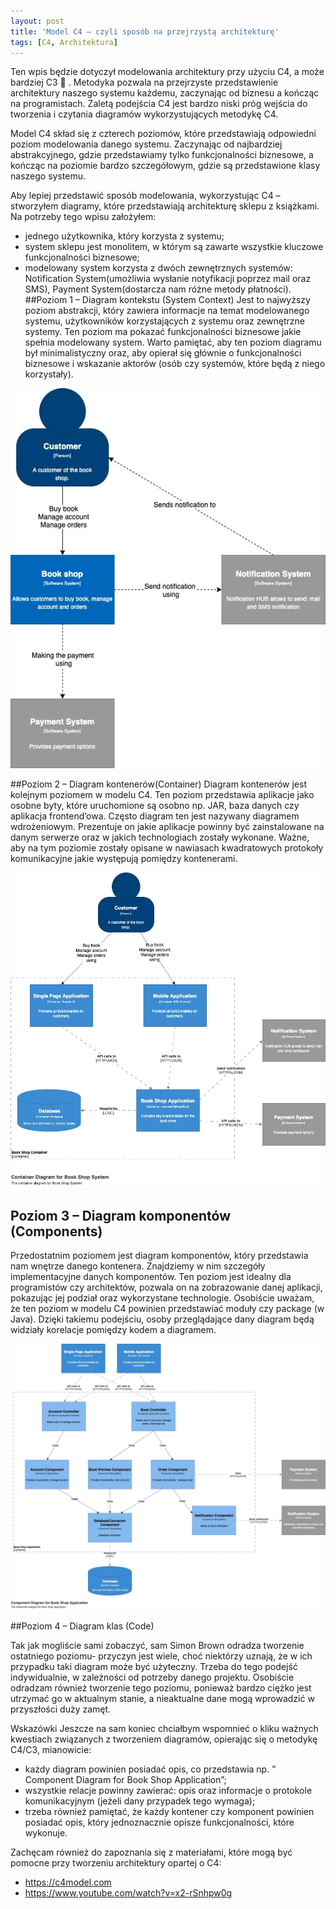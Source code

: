 ```yaml
---
layout: post
title: 'Model C4 – czyli sposób na przejrzystą architekturę'
tags: [C4, Architektura]
---
```

Ten wpis będzie dotyczył modelowania architektury przy użyciu C4, a może bardziej C3 🙂 . Metodyka pozwala na przejrzyste przedstawienie architektury naszego systemu każdemu, zaczynając od biznesu a kończąc na programistach. Zaletą podejścia C4 jest bardzo niski próg wejścia do tworzenia i czytania diagramów wykorzystujących metodykę C4.



Model C4 skład się z czterech poziomów, które przedstawiają odpowiedni poziom modelowania danego systemu. Zaczynając od najbardziej abstrakcyjnego, gdzie przedstawiamy tylko funkcjonalności biznesowe, a kończąc na poziomie bardzo szczegółowym, gdzie są przedstawione klasy naszego systemu.

Aby lepiej przedstawić sposób modelowania, wykorzystując C4 – stworzyłem diagramy, które przedstawiają architekturę sklepu z książkami. Na potrzeby tego wpisu założyłem:

* jednego użytkownika, który korzysta z systemu;
* system sklepu jest monolitem, w którym są zawarte wszystkie kluczowe funkcjonalności biznesowe;
* modelowany system korzysta z dwóch zewnętrznych systemów: Notification System(umożliwia wysłanie notyfikacji poprzez mail oraz SMS), Payment System(dostarcza nam różne metody płatności).
##Poziom 1 – Diagram kontekstu (System Context)
Jest to najwyższy poziom abstrakcji, który zawiera informacje na temat modelowanego systemu, użytkowników korzystających z systemu oraz zewnętrzne systemy. Ten poziom ma pokazać funkcjonalności biznesowe jakie spełnia modelowany system. Warto pamiętać, aby ten poziom diagramu był minimalistyczny oraz, aby opierał się głównie o funkcjonalności biznesowe i wskazanie aktorów (osób czy systemów, które będą z niego korzystały).

![](../assets/images/posts/2021/model_c4_context.jpg)

##Poziom 2 – Diagram kontenerów(Container)
Diagram kontenerów jest kolejnym poziomem w modelu C4. Ten poziom przedstawia aplikacje jako osobne byty, które uruchomione są osobno np. JAR, baza danych czy aplikacja frontend’owa. Często diagram ten jest nazywany diagramem wdrożeniowym. Prezentuje on jakie aplikacje powinny być zainstalowane na danym serwerze oraz w jakich technologiach zostały wykonane. Ważne, aby na tym poziomie zostały opisane w nawiasach kwadratowych protokoły komunikacyjne jakie występują pomiędzy kontenerami.

![](../assets/images/posts/2021/model_c4_container.jpg)


## Poziom 3 – Diagram komponentów (Components)
Przedostatnim poziomem jest diagram komponentów, który przedstawia nam wnętrze danego kontenera. Znajdziemy w nim szczegóły implementacyjne danych komponentów. Ten poziom jest idealny dla programistów czy architektów, pozwala on na zobrazowanie danej aplikacji, pokazując jej podział oraz wykorzystane technologie. Osobiście uważam, że ten poziom w modelu C4 powinien przedstawiać moduły czy package (w Java). Dzięki takiemu podejściu, osoby przeglądające dany diagram będą widziały korelacje pomiędzy kodem a diagramem.

![](../assets/images/posts/2021/model_c4_component.jpg)


##Poziom 4 – Diagram klas (Code)

Tak jak mogliście sami zobaczyć, sam Simon Brown odradza tworzenie ostatniego poziomu- przyczyn jest wiele, choć niektórzy uznają, że w ich przypadku taki diagram może być użyteczny. Trzeba do tego podejść indywidualnie, w zależności od potrzeby danego projektu. Osobiście odradzam również tworzenie tego poziomu, ponieważ bardzo ciężko jest utrzymać go w aktualnym stanie, a nieaktualne dane mogą wprowadzić w przyszłości duży zamęt.

Wskazówki
Jeszcze na sam koniec chciałbym wspomnieć o kliku ważnych kwestiach związanych z tworzeniem diagramów, opierając się o metodykę C4/C3, mianowicie:

* każdy diagram powinien posiadać opis, co przedstawia np. ” Component Diagram for Book Shop Application”;
* wszystkie relacje powinny zawierać: opis oraz informacje o protokole komunikacyjnym (jeżeli dany przypadek tego wymaga);
* trzeba również pamiętać, że każdy kontener czy komponent powinien posiadać opis, który jednoznacznie opisze funkcjonalności, które wykonuje.

Zachęcam również do zapoznania się z materiałami, które mogą być pomocne przy tworzeniu architektury opartej o C4:

* https://c4model.com
* https://www.youtube.com/watch?v=x2-rSnhpw0g